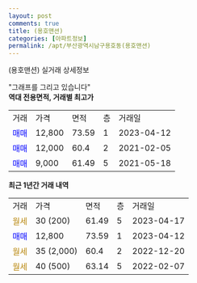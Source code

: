 ```yaml
---
layout: post
comments: true
title: (용호맨션)
categories: [아파트정보]
permalink: /apt/부산광역시남구용호동(용호맨션)
---
```


(용호맨션) 실거래 상세정보

<script type="text/javascript">
  google.charts.load('current', {'packages':['line', 'corechart']});
  google.charts.setOnLoadCallback(drawChart);

  function drawChart() {
    var data = new google.visualization.DataTable();
    data.addColumn('date', '거래일');
    data.addColumn('number', "매매");
    data.addColumn('number', "전세");
    data.addColumn('number', "전매");

    data.addRows([[new Date(Date.parse("2023-04-17")), null, null, null], [new Date(Date.parse("2023-04-12")), 12800, null, null], [new Date(Date.parse("2022-12-20")), null, null, null], [new Date(Date.parse("2022-02-07")), null, null, null]]);

    var options = {
      hAxis: {
        format: 'yyyy/MM/dd'
      },    
      lineWidth: 0,
      pointsVisible: true,    
      title: '최근 1년간 유형별 실거래가 분포',
      legend: { position: 'bottom' }
    };

    var formatter = new google.visualization.NumberFormat({pattern:'###,###'} );
    formatter.format(data, 1);
    formatter.format(data, 2);
    
    setTimeout(function() {
        var chart = new google.visualization.LineChart(document.getElementById('columnchart_material'));
        chart.draw(data, (options));
        document.getElementById('loading').style.display = 'none';
    }, 200);
  }
</script>


<div id="loading" style="z-index:20; display: block; margin-left: 0px">"그래프를 그리고 있습니다"</div>
<div id="columnchart_material" style="width: 95%; margin-left: 0px; display: block"></div>
<!-- contents start -->
<b>역대 전용면적, 거래별 최고가</b>
<table class="sortable">
    <tr>
      <td>거래</td>
      <td>가격</td>
      <td>면적</td>
      <td>층</td>
      <td>거래일</td>
    </tr>
        <tr>
          <td><a style="color: blue">매매</a></td>
          <td>12,800</td>
          <td>73.59</td>
          <td>1</td>
          <td>2023-04-12</td>
        </tr>            <tr>
          <td><a style="color: blue">매매</a></td>
          <td>12,000</td>
          <td>60.4</td>
          <td>2</td>
          <td>2021-02-05</td>
        </tr>            <tr>
          <td><a style="color: blue">매매</a></td>
          <td>9,000</td>
          <td>61.49</td>
          <td>5</td>
          <td>2021-05-18</td>
        </tr>        
    
    
</table>

<b>최근 1년간 거래 내역</b>

<table class="sortable">
    <tr>
      <td>거래</td>
      <td>가격</td>
      <td>면적</td>
      <td>층</td>
      <td>거래일</td>
    </tr>
    <tr>
      <td><a style="color: darkgoldenrod">월세</a></td>
      <td>30 (200)</td>
      <td>61.49</td>
      <td>5</td>
      <td>2023-04-17</td>
    </tr>          <tr>
      <td><a style="color: blue">매매</a></td>
      <td>12,800</td>
      <td>73.59</td>
      <td>1</td>
      <td>2023-04-12</td>
    </tr>          <tr>
      <td><a style="color: darkgoldenrod">월세</a></td>
      <td>35 (2,000)</td>
      <td>60.4</td>
      <td>2</td>
      <td>2022-12-20</td>
    </tr>          <tr>
      <td><a style="color: darkgoldenrod">월세</a></td>
      <td>40 (500)</td>
      <td>63.14</td>
      <td>5</td>
      <td>2022-02-07</td>
    </tr>      </table>
<!-- contents end -->    

